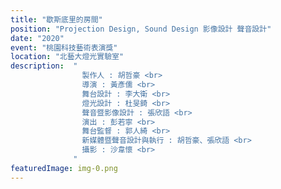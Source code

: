 ```yaml
---
title: "歇斯底里的房間"
position: "Projection Design, Sound Design 影像設計 聲音設計"
date: "2020"
event: "桃園科技藝術表演獎"
location: "北藝大燈光實驗室"
description:  "
                製作人 : 胡哲豪 <br>
                導演 : 黃彥儒 <br>
                舞台設計 : 李大衛 <br>
                燈光設計 : 杜旻錡 <br>
                聲音暨影像設計 : 張欣語 <br>
                演出 : 彭若寧 <br>
                舞台監督 : 郭人綺 <br>
                新媒體暨聲音設計與執行 : 胡哲豪、張欣語 <br>
                攝影 : 沙韋懷 <br>
              "
featuredImage: img-0.png
---
```

